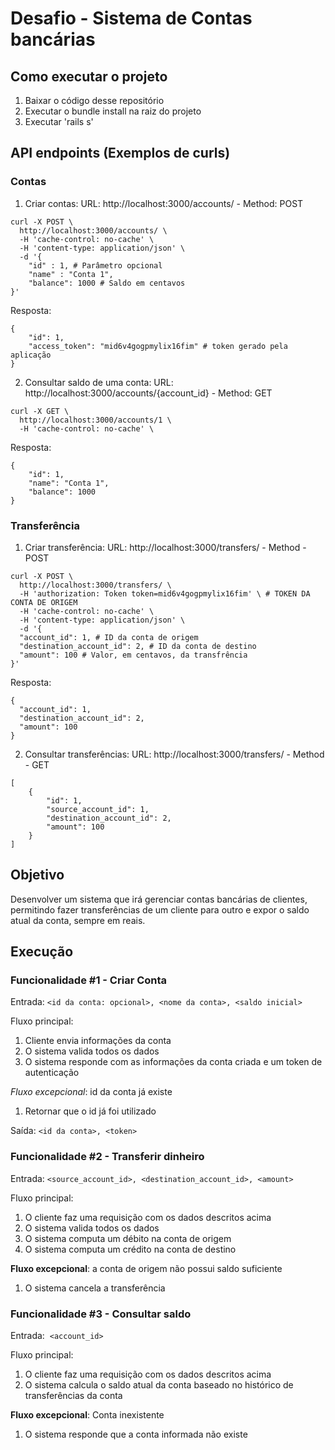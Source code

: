 # Desafio - Sistema de Contas bancárias

## Como executar o projeto
1. Baixar o código desse repositório
2. Executar o bundle install na raiz do projeto
3. Executar 'rails s'

## API endpoints (Exemplos de curls)

### Contas
1. Criar contas: URL: http://localhost:3000/accounts/ - Method: POST
```shell
curl -X POST \
  http://localhost:3000/accounts/ \
  -H 'cache-control: no-cache' \
  -H 'content-type: application/json' \
  -d '{
  	"id" : 1, # Parâmetro opcional
	"name" : "Conta 1",
	"balance": 1000 # Saldo em centavos
}'
```
Resposta:
```
{
    "id": 1,
    "access_token": "mid6v4gogpmylix16fim" # token gerado pela aplicação
}
```
2. Consultar saldo de uma conta: URL: http://localhost:3000/accounts/{account_id} - Method: GET
```shell
curl -X GET \
  http://localhost:3000/accounts/1 \
  -H 'cache-control: no-cache' \
```
Resposta:
```
{
    "id": 1,
    "name": "Conta 1",
    "balance": 1000
}
```
### Transferência
1. Criar transferência: URL: http://localhost:3000/transfers/ - Method - POST
```shell
curl -X POST \
  http://localhost:3000/transfers/ \
  -H 'authorization: Token token=mid6v4gogpmylix16fim' \ # TOKEN DA CONTA DE ORIGEM
  -H 'cache-control: no-cache' \
  -H 'content-type: application/json' \
  -d '{
  "account_id": 1, # ID da conta de origem
  "destination_account_id": 2, # ID da conta de destino
  "amount": 100 # Valor, em centavos, da transfrência
}'
```
Resposta:
```
{
  "account_id": 1,
  "destination_account_id": 2, 
  "amount": 100
}
```
2. Consultar transferências: URL: http://localhost:3000/transfers/ - Method - GET
```shell
[
    {
        "id": 1,
        "source_account_id": 1,
        "destination_account_id": 2,
        "amount": 100
    }
]
```

## Objetivo

Desenvolver um sistema que irá gerenciar contas bancárias de clientes, permitindo fazer transferências de um cliente para outro e expor o saldo atual da conta, sempre em reais.

## Execução

### Funcionalidade #1 - Criar Conta

Entrada: `<id da conta: opcional>, <nome da conta>, <saldo inicial>`

Fluxo principal:

1. Cliente envia informações da conta
2. O sistema valida todos os dados
3. O sistema responde com as informações da conta criada e um token de autenticação

*Fluxo excepcional*: id da conta já existe

1. Retornar que o id já foi utilizado

Saída: `<id da conta>, <token>`

### Funcionalidade #2 - Transferir dinheiro

Entrada: ​ `<source_account_id>, <destination_account_id>, <amount>`

Fluxo principal:

1. O cliente faz uma requisição com os dados descritos acima
2. O sistema valida todos os dados
3. O sistema computa um débito na conta de origem
4. O sistema computa um crédito na conta de destino

**Fluxo excepcional**: a conta de origem não possui saldo suficiente

1. O sistema cancela a transferência

### Funcionalidade #3 - Consultar saldo
Entrada: ​ `<account_id>`

Fluxo principal:
1. O cliente faz uma requisição com os dados descritos acima
2. O sistema calcula o saldo atual da conta baseado no histórico de transferências
da conta

**Fluxo excepcional**: Conta inexistente
1. O sistema responde que a conta informada não existe
